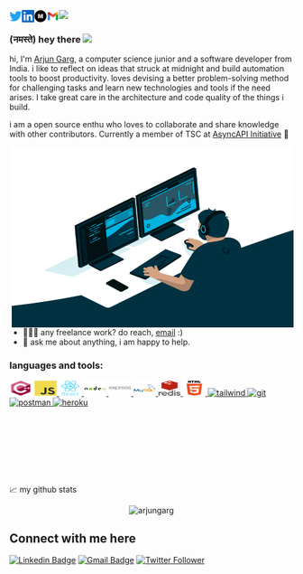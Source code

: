 ![](https://visitor-badge.glitch.me/badge?page_id=arjungarg07.arjungarg07)
<a href="https://twitter.com/arjungarg07" target="_blank">
  <img align="left" alt="Arjun Garg | Twitter" width="22px" src="./assets/twitter.svg" />
</a>
<a href="https://www.linkedin.com/in/arjungarg17/" target="_blank">
  <img align="left" alt="Arjun Garg | Linkedin" width="22px" src="./assets/linkedin.svg"/>
</a>
<a href="https://medium.com/@arjungarg07" target="_blank">
  <img align="left" alt="Arjun Garg | Medium Blogs" width="22px" src="./assets/medium.svg"/>
</a>
<a href="mailto:arjun.garg.cse01@gmail.com">
  <img align="left" alt="Arjun Garg | Gmail" width="22px" src="./assets/gmail.svg"/>
</a>
<br>

### (नमस्ते) hey there <img src="https://media.giphy.com/media/hvRJCLFzcasrR4ia7z/giphy.gif" width="25px">

hi, I'm [Arjun Garg](https://lu.ma/arjun), a computer science junior and a software developer from India. i like to reflect on ideas that struck at midnight and build automation tools to boost productivity. loves devising a better problem-solving method for challenging tasks and learn new technologies and tools if the need arises. I take great care in the architecture and code quality of the things i build.

i am a open source enthu who loves to collaborate and share knowledge with other contributors. Currently a member of TSC at [AsyncAPI Initiative](https://github.com/asyncapi) 🚀


  <img align="right" alt="GIF" src="./developer.gif" width="500" height="320" />
  
- 👨🏽‍💻 any freelance work? do reach, [email](mailto:arjun.garg.cse01@gmail.com) :)
- 💭 ask me about anything, i am happy to help.

### languages and tools:
<a><img src="https://raw.githubusercontent.com/devicons/devicon/master/icons/cplusplus/cplusplus-original.svg" alt="cplusplus" width="40" height="27"/> </a>
<a href="https://developer.mozilla.org/en-US/docs/Web/JavaScript" target="_blank"> <img src="https://raw.githubusercontent.com/devicons/devicon/master/icons/javascript/javascript-original.svg" alt="javascript" width="40" height="27"/> </a>
<a href="https://reactjs.org//" target="_blank"><img src="https://raw.githubusercontent.com/devicons/devicon/master/icons/react/react-original-wordmark.svg" alt="react" width="40" height="27"/> </a>
<a href="https://nodejs.org" target="_blank"> <img src="https://raw.githubusercontent.com/devicons/devicon/master/icons/nodejs/nodejs-original-wordmark.svg" alt="nodejs" width="40" height="27"/> </a>
<a href="https://expressjs.com" target="_blank"> <img src="https://raw.githubusercontent.com/devicons/devicon/master/icons/express/express-original-wordmark.svg" alt="express" width="40" height="27"/>
<a href="https://www.mysql.com/" target="_blank"> <img src="https://raw.githubusercontent.com/devicons/devicon/master/icons/mysql/mysql-original-wordmark.svg" alt="mysql" width="40" height="27"/>
<a href="https://redis.io" target="_blank"> <img src="https://raw.githubusercontent.com/devicons/devicon/master/icons/redis/redis-original-wordmark.svg" alt="redis" width="40" height="27"/> 
<a href="https://www.w3.org/html/" target="_blank"> <img src="https://raw.githubusercontent.com/devicons/devicon/master/icons/html5/html5-original-wordmark.svg" alt="html5" width="40" height="27"/>
<a href="https://tailwindcss.com/" target="_blank"> <img src="https://www.vectorlogo.zone/logos/tailwindcss/tailwindcss-icon.svg" alt="tailwind" width="40" height="27"/> </a>
 <a href="https://git-scm.com/" target="_blank"> <img src="https://www.vectorlogo.zone/logos/git-scm/git-scm-icon.svg" alt="git" width="40" height="27"/> </a>
<a href="https://postman.com" target="_blank">  <img src="https://www.vectorlogo.zone/logos/getpostman/getpostman-icon.svg" alt="postman" width="30" height="30"/> </a>
<a href="https://heroku.com" target="_blank"> <img src="https://www.vectorlogo.zone/logos/heroku/heroku-icon.svg" alt="heroku" width="30" height="27"/> </a>
<br>
<br>
<br>
<br>
<br>
<br>
<br>
<br>
<br>
📈 my github stats
<p align="center"> <img src="https://github-readme-stats.vercel.app/api?username=arjungarg07&show_icons=true&count_private=true&theme=gotham" alt="arjungarg" />

## Connect with me here
[![Linkedin Badge](https://img.shields.io/badge/-LinkedIn-blue?style=flat-square&logo=Linkedin&logoColor=white&link=https://www.linkedin.com/in/arjungarg17/)](https://www.linkedin.com/in/arjungarg17/)
[![Gmail Badge](https://img.shields.io/badge/-Gmail-d14836?style=flat-square&logo=Gmail&logoColor=white&link=mailto:arjun.garg.cse01@gmail.com)](mailto:arjun.garg.cse01@gmail.com)   [![Twitter Follower](https://img.shields.io/twitter/follow/arjungarg07?style=social)](https://twitter.com/arjungarg07)                                                                             
